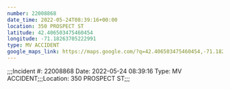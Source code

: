 ```yaml
---
number: 22008868
date_time: 2022-05-24T08:39:16+00:00
location: 350 PROSPECT ST
latitude: 42.406503475460454
longitude: -71.18263705222991
type: MV ACCIDENT
google_maps_link: https://maps.google.com/?q=42.406503475460454,-71.18263705222991
---
```


;;;Incident #: 22008868  Date: 2022-05-24 08:39:16   Type: MV ACCIDENT;;;Location: 350 PROSPECT ST;;;
